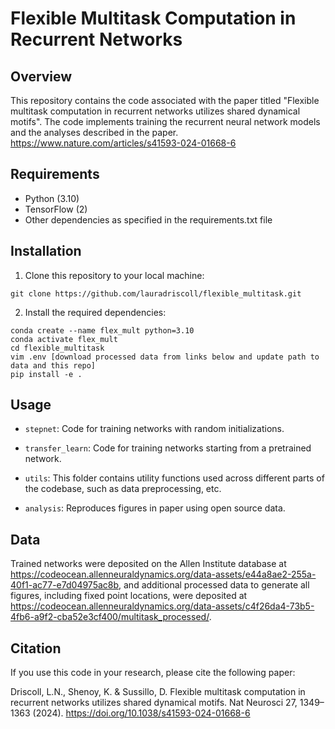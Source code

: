 # Flexible Multitask Computation in Recurrent Networks

## Overview

This repository contains the code associated with the paper titled "Flexible multitask computation in recurrent networks utilizes shared dynamical motifs". The code implements training the recurrent neural network models and the analyses described in the paper. https://www.nature.com/articles/s41593-024-01668-6

## Requirements

- Python (3.10)
- TensorFlow (2)
- Other dependencies as specified in the requirements.txt file

## Installation

1. Clone this repository to your local machine:

```
git clone https://github.com/lauradriscoll/flexible_multitask.git
```

2. Install the required dependencies:

```
conda create --name flex_mult python=3.10
conda activate flex_mult
cd flexible_multitask
vim .env [download processed data from links below and update path to data and this repo]
pip install -e .
```

## Usage

- `stepnet`: Code for training networks with random initializations.

- `transfer_learn`: Code for training networks starting from a pretrained network.

- `utils`: This folder contains utility functions used across different parts of the codebase, such as data preprocessing, etc.

- `analysis`: Reproduces figures in paper using open source data.

## Data

Trained networks were deposited on the Allen Institute database at https://codeocean.allenneuraldynamics.org/data-assets/e44a8ae2-255a-40f1-ac77-e7d04975ac8b, and additional processed data to generate all figures, including fixed point locations, were deposited at https://codeocean.allenneuraldynamics.org/data-assets/c4f26da4-73b5-4fb6-a9f2-cba52e3cf400/multitask_processed/.

## Citation

If you use this code in your research, please cite the following paper:

Driscoll, L.N., Shenoy, K. & Sussillo, D. Flexible multitask computation in recurrent networks utilizes shared dynamical motifs. Nat Neurosci 27, 1349–1363 (2024). https://doi.org/10.1038/s41593-024-01668-6
